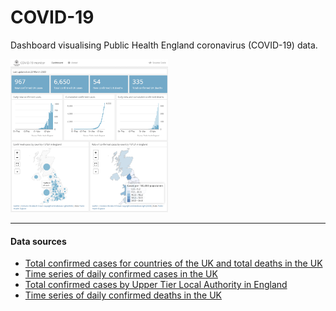 # COVID-19
Dashboard visualising Public Health England coronavirus (COVID-19) data.

<img src="screenshot.png" width="50%"> 

---

#### Data sources

<ul>
    <li><a href="https://www.arcgis.com/home/item.html?id=bc8ee90225644ef7a6f4dd1b13ea1d67" target="_blank">Total confirmed cases for countries of the UK and total deaths in the UK</a></li>
    <li><a href="https://www.arcgis.com/home/item.html?id=e5fd11150d274bebaaf8fe2a7a2bda11" target="_blank">Time series of daily confirmed cases in the UK</a></li>
    <li><a href="https://www.arcgis.com/home/item.html?id=b684319181f94875a6879bbc833ca3a6" target="_blank">Total confirmed cases by Upper Tier Local Authority in England</a></li>
    <li><a href="https://github.com/emmadoughty/Daily_COVID-19" target="_blank">Time series of daily confirmed deaths in the UK</a></li>
</ul>